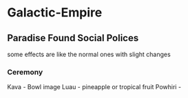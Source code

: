 # Galactic-Empire
## Paradise Found Social Polices
some effects are like the normal ones with slight changes
### Ceremony
Kava - Bowl image
Luau - pineapple or tropical fruit
Powhiri -
